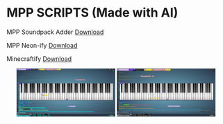 # MPP SCRIPTS (Made with AI)

MPP Soundpack Adder
[Download](https://www.tampermonkey.net/script_installation.php#url=https://update.greasyfork.org/scripts/533752/MPP%20Soundfont%20Loader.user.js)

MPP Neon-ify
[Download](https://www.tampermonkey.net/script_installation.php#url=https://update.greasyfork.org/scripts/533754/MPP%20Neon-ify.user.js)

Minecraftify
[Download](https://www.tampermonkey.net/script_installation.php#url=https://update.greasyfork.org/scripts/533760/MPP%20Minecraft-ify.user.js)

<p align="center">
  <img src="https://github.com/Kirogii/MPP-Scripts/blob/main/Neon-Ify.PNG?raw=true" alt="Neon-Ify" width="45%" />
  <img src="https://github.com/Kirogii/MPP-Scripts/blob/main/Minecraftify.PNG?raw=true" alt="Minecraftify" width="45%" />
</p>
